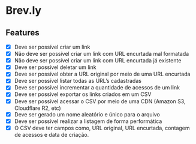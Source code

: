 # Brev.ly

## Features

- [X]  Deve ser possível criar um link
  - [X]  Não deve ser possível criar um link com URL encurtada mal formatada
  - [X]  Não deve ser possível criar um link com URL encurtada já existente
- [X]  Deve ser possível deletar um link
- [X]  Deve ser possível obter a URL original por meio de uma URL encurtada
- [X]  Deve ser possível listar todas as URL’s cadastradas
- [X]  Deve ser possível incrementar a quantidade de acessos de um link
- [X]  Deve ser possível exportar os links criados em um CSV
  - [X]  Deve ser possível acessar o CSV por meio de uma CDN (Amazon S3, Cloudflare R2, etc)
  - [X]  Deve ser gerado um nome aleatório e único para o arquivo
  - [X]  Deve ser possível realizar a listagem de forma performática
  - [X]  O CSV deve ter campos como, URL original, URL encurtada, contagem de acessos e data de criação.
